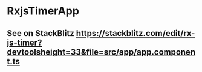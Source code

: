 # RxjsTimerApp

## See on StackBlitz https://stackblitz.com/edit/rx-js-timer?devtoolsheight=33&file=src/app/app.component.ts


